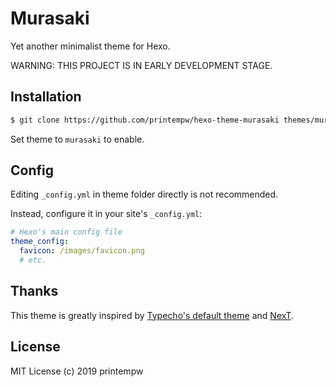 # Murasaki

Yet another minimalist theme for Hexo.

WARNING: THIS PROJECT IS IN EARLY DEVELOPMENT STAGE.

## Installation

``` bash
$ git clone https://github.com/printempw/hexo-theme-murasaki themes/murasaki
```

Set theme to `murasaki` to enable.

## Config

Editing `_config.yml` in theme folder directly is not recommended.

Instead, configure it in your site's `_config.yml`:

```yml
# Hexo's main config file
theme_config:
  favicon: /images/favicon.png
  # etc.
```

## Thanks

This theme is greatly inspired by [Typecho's default theme](https://github.com/typecho/typecho/tree/master/usr/themes/default) and [NexT](https://github.com/theme-next/hexo-theme-next).

## License

MIT License (c) 2019 printempw
